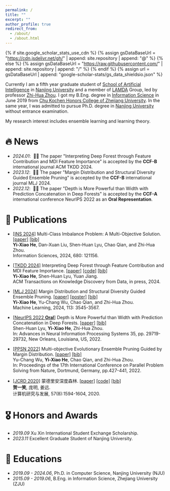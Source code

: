```yaml
---
permalink: /
title: ""
excerpt: ""
author_profile: true
redirect_from: 
  - /about/
  - /about.html
---
```


{% if site.google_scholar_stats_use_cdn %}
{% assign gsDataBaseUrl = "https://cdn.jsdelivr.net/gh/" | append: site.repository | append: "@" %}
{% else %}
{% assign gsDataBaseUrl = "https://raw.githubusercontent.com/" | append: site.repository | append: "/" %}
{% endif %}
{% assign url = gsDataBaseUrl | append: "google-scholar-stats/gs_data_shieldsio.json" %}

<span class='anchor' id='about-me'></span>

Currently I am a fifth year graduate student of [School of Artificial Intelligence](https://ai.nju.edu.cn/main.htm) in [Nanjing University](https://www.nju.edu.cn/main.htm) and a member of [LAMDA](http://lamda.nju.edu.cn/) Group, led by professor [Zhi-Hua Zhou](http://lamda.nju.edu.cn/zhouzh/). I got my B.Eng. degree in [Information Science](http://www.isee.zju.edu.cn/) in June 2019 from [Chu Kochen Honors College of Zhejiang University](http://ckc.zju.edu.cn/). In the same year, I was admitted to pursue Ph.D. degree in [Nanjing University](https://www.nju.edu.cn/) without entrance examination.

My research interest includes ensemble learning and learning theory. 

# 🔥 News
- *2024.01*: &nbsp;🎉🎉 The paper "Interpreting Deep Forest through Feature Contribution and MDI Feature Importance" is accepted by the **CCF-B** international journal ACM TKDD 2024. 
- *2023.12*: &nbsp;🎉🎉 The paper "Margin Distribution and Structural Diversity Guided Ensemble Pruning" is accepted by the **CCF-B** international journal MLJ 2024. 
- *2022.12*: &nbsp;🎉🎉 The paper "Depth is More Powerful than Width with Prediction Concatenation in Deep Forests" is accepted by the **CCF-A** international conference NeurIPS 2022 as an **Oral Representation**. 

# 📝 Publications 

<!--  - [[INS 2024]](https://authors.elsevier.com/sd/article/S0020-0255(24)01070-3) Multi-Class Imbalance Problem: A Multi-Objective Solution. [[paper]](papers/he2024multi.pdf) [[bib]](papers/he2024multi.html) <br>
**Yi-Xiao He**, Dan-Xuan Liu, Shen-Huan Lyu, Chao Qian, and Zhi-Hua Zhou.<br>
Information Sciences, in press, 2024. -->

 - [[INS 2024]](https://www.sciencedirect.com/science/article/pii/S0020025524010703) Multi-Class Imbalance Problem: A Multi-Objective Solution. [[paper]](https://www.sciencedirect.com/science/article/pii/S0020025524010703) [[bib]](papers/he2024multi.html) <br>
**Yi-Xiao He**, Dan-Xuan Liu, Shen-Huan Lyu, Chao Qian, and Zhi-Hua Zhou.<br>
Information Sciences, 2024, 680: 121156.

- [[TKDD 2024]](https://dl.acm.org/doi/10.1145/3641108) Interpreting Deep Forest through Feature Contribution and MDI Feature Importance. [[paper]](papers/he2024interpreting.pdf) [[code]](https://github.com/heyixiao14/DFFI-code) [[bib]](papers/he2024interpreting.html) <br>
**Yi-Xiao He**, Shen-Huan Lyu, Yuan Jiang.<br>
ACM Transactions on Knowledge Discovery from Data, in press, 2024.


- [[MLJ 2024]](https://link.springer.com/article/10.1007/s10994-023-06429-3) Margin Distribution and Structural Diversity Guided Ensemble Pruning. [[paper]](papers/he2024margin.pdf) [[poster]](papers/he2024margin_poster.pdf) [[bib]](papers/he2024margin.html) <br>
**Yi-Xiao He**, Yu-Chang Wu, Chao Qian, and Zhi-Hua Zhou.<br>
Machine Learning, 2024, 113: 3545-3567.

<!-- <div class='paper-box'><div class='paper-box-image'><div><div class="badge">NeurIPS 2022</div><img src='images/lyu2022depth.png' alt="sym" width="100%"></div></div>
<div class='paper-box-text' markdown="1">

- [[NeurIPS 2022 **Oral**]](https://proceedings.neurips.cc/paper_files/paper/2022/file/c017e92288b5056c578bb6b0b69d9e76-Paper-Conference.pdf) Depth is More Powerful than Width with Prediction Concatenation in Deep Forests. [[paper]](papers/lyu2022depth.pdf) [[bib]](papers/lyu2022depth.html) <br>
Shen-Huan Lyu, **Yi-Xiao He**, Zhi-Hua Zhou.<br>
In: Advances in Neural Information Processing Systems 35, pp. 29719-29732, New Orleans, Louisiana, US, 2022.

</div>
</div> -->

- [[NeurIPS 2022 **Oral**]](https://proceedings.neurips.cc/paper_files/paper/2022/file/c017e92288b5056c578bb6b0b69d9e76-Paper-Conference.pdf) Depth is More Powerful than Width with Prediction Concatenation in Deep Forests. [[paper]](papers/lyu2022depth.pdf) [[bib]](papers/lyu2022depth.html) <br>
Shen-Huan Lyu, **Yi-Xiao He**, Zhi-Hua Zhou.<br>
In: Advances in Neural Information Processing Systems 35, pp. 29719-29732, New Orleans, Louisiana, US, 2022.

- [[PPSN 2022]](https://link.springer.com/chapter/10.1007/978-3-031-14714-2_30) Multi-objective Evolutionary Ensemble Pruning Guided by Margin Distribution. [[paper]](papers/wu2022multi.pdf) [[bib]](papers/wu2022multi.html)<br>
Yu-Chang Wu, **Yi-Xiao He**, Chao Qian, and Zhi-Hua Zhou.<br>
In: Proceedings of the 17th International Conference on Parallel Problem Solving from Nature, Dortmund, Germany, pp.427-441, 2022.

- [[JCRD 2020]](https://crad.ict.ac.cn/cn/article/doi/10.7544/issn1000-1239.2020.20200490) 蒙德里安深度森林. [[paper]](papers/he2020mondrian.pdf) [[code]](papers/he2020mondrian_code.zip) [[bib]](papers/he2020mondrian.html)<br>
**贺一笑**, 庞明, 姜远.<br>
计算机研究与发展, 57(8):1594-1604, 2020.


# 🎖 Honors and Awards
- *2019.09* Xu Xin International Student Exchange Scholarship.
- *2023.11* Excellent Graduate Student of Nanjing University. 


# 📖 Educations
- *2019.09 - 2024.06*, Ph.D. in Computer Science, Nanjing University (NJU) 
- *2015.09 - 2019.06*, B.Eng. in Information Science, Zhejiang University (ZJU)

<!-- # 💬 Invited Talks
- *2023.11*, Deep Forest, Z-Park National Laboratory, Beijing.
- *2022.12*, Depth is More Powerful than Width, New Orleans Convention Center, Online.
- *2022.01*, Margin Distribution Neural Networks, Huawei Noah's Ark Lab, Online.

# 💻 Internships
- *2022.06 - 2022.08*, Machine Learning Engineer in [Huawei Noah’s Ark Lab](http://dev3.noahlab.com.hk/), China. -->